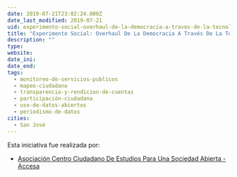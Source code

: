 ```yaml
---
date: 2019-07-21T23:02:24.000Z
date_last_modified: 2019-07-21
uid: experimento-social-overhaul-de-la-democracia-a-traves-de-la-tecnologia
title: "Experimento Social: Overhaul De La Democracia A Través De La Tecnología"
description: ""
type: 
website: 
date_ini: 
date_end: 
tags:
  - monitoreo-de-servicios-publicos
  - mapeo-ciudadano
  - transparencia-y-rendicion-de-cuentas
  - participación-ciudadana
  - uso-de-datos-abiertos
  - periodismo-de-datos
cities: 
  - San José
---
```


Esta iniciativa fue realizada por:

- [Asociación Centro Ciudadano De Estudios Para Una Sociedad Abierta -Accesa](/organizaciones/asociacion-centro-ciudadano-de-estudios-para-una-sociedad-abierta-accesa)
